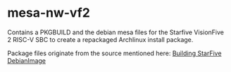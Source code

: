 # mesa-nw-vf2
Contains a PKGBUILD and the debian mesa files for the Starfive VisionFive 2 RISC-V SBC to create a repackaged Archlinux install package.

Package files originate from the source mentioned here:
[Building StarFive DebianImage](https://rvspace.org/en/project/Building_StarFive_Debian_Image)
